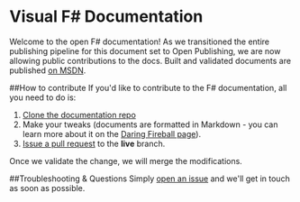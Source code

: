 # Visual F# Documentation

Welcome to the open F# documentation! As we transitioned the entire publishing pipeline for this document set to Open Publishing, we are now allowing public contributions to the docs. Built and validated documents are published [on MSDN](https://msdn.microsoft.com/en-us/visualfsharpdocs/conceptual/visual-fsharp).

##How to contribute
If you'd like to contribute to the F# documentation, all you need to do is:

1. [Clone the documentation repo](https://help.github.com/articles/cloning-a-repository/)
2. Make your tweaks (documents are formatted in Markdown - you can learn more about it on the [Daring Fireball page](http://daringfireball.net/projects/markdown/syntax)).
3. [Issue a pull request](https://help.github.com/articles/using-pull-requests/) to the **live** branch.

Once we validate the change, we will merge the modifications.

##Troubleshooting & Questions
Simply [open an issue](https://github.com/Microsoft/visualfsharpdocs/issues) and we'll get in touch as soon as possible.